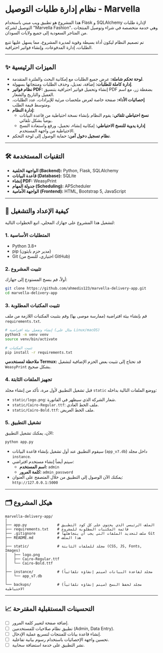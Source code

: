 # نظام إدارة طلبات التوصيل - Marvella

هذا المشروع هو تطبيق ويب مبني باستخدام Flask و SQLAlchemy لإدارة طلبات التوصيل لشركة "Marvella Fashion"، وهي خدمة متخصصة في شراء وتوصيل المنتجات من المتاجر السعودية إلى جميع ولايات السودان.

تم تصميم النظام ليكون أداة بسيطة وقوية لمديرة المشروع، مما يسهل عليها تتبع الطلبات، إدارة المدفوعات، وإنشاء فواتير احترافية.

---

## ✨ الميزات الرئيسية

-   **لوحة تحكم شاملة:** عرض جميع الطلبات مع إمكانية البحث والفلترة المتقدمة.
-   **إدارة كاملة للطلبات:** إضافة، تعديل، وحذف الطلبات ومنتجاتها بسهولة.
-   **نظام فواتير PDF:** إنشاء وتحميل فواتير احترافية بتنسيق PDF بضغطة زر، مع اسم العميل والتاريخ والشعار.
-   **إحصائيات الأداء:** صفحة خاصة لعرض ملخصات مرئية للإيرادات، عدد الطلبات، ومتوسط قيمة الطلب.
-   **إدارة النظام:**
    -   **نسخ احتياطي تلقائي:** يقوم النظام بإنشاء نسخة احتياطية من قاعدة البيانات يومياً بشكل تلقائي.
    -   **إدارة يدوية للنسخ الاحتياطي:** إمكانية إنشاء، تحميل، ورفع واستعادة النسخ الاحتياطية من واجهة المستخدم.
-   **نظام تسجيل دخول آمن:** حماية الوصول إلى لوحة التحكم.

---

## 🛠️ التقنيات المستخدمة

-   **الواجهة الخلفية (Backend):** Python, Flask, SQLAlchemy
-   **قاعدة البيانات (Database):** SQLite
-   **إنشاء PDF:** WeasyPrint
-   **جدولة المهام (Scheduling):** APScheduler
-   **الواجهة الأمامية (Frontend):** HTML, Bootstrap 5, JavaScript

---

## 🚀 كيفية الإعداد والتشغيل

لتشغيل هذا المشروع على جهازك المحلي، اتبع الخطوات التالية:

### 1. المتطلبات الأساسية

-   Python 3.8+
-   pip (مدير حزم بايثون)
-   Git (اختياري، للنسخ من GitHub)

### 2. تثبيت المشروع

أولاً، قم بنسخ المستودع إلى جهازك:

```bash
git clone https://github.com/ahmedis123/marvella-delivery-app.git
cd marvella-delivery-app
```

### 3. تثبيت المكتبات المطلوبة

قم بإنشاء بيئة افتراضية (ممارسة موصى بها) وقم بتثبيت المكتبات اللازمة من ملف `requirements.txt`.

```bash
# إنشاء وتفعيل بيئة افتراضية (مثال على Linux/macOS)
python3 -m venv venv
source venv/bin/activate

# تثبيت المكتبات
pip install -r requirements.txt
```

**ملاحظة لمستخدمي Termux:** قد تحتاج إلى تثبيت بعض الحزم الإضافية لتشغيل `WeasyPrint` بشكل صحيح.

### 4. تجهيز الملفات الثابتة

قبل تشغيل التطبيق لأول مرة، تأكد من إنشاء مجلد `static` ووضع الملفات التالية بداخله:

-   `static/logo.png`: شعار الشركة الذي سيظهر في الفاتورة.
-   `static/Cairo-Regular.ttf`: ملف الخط العادي.
-   `static/Cairo-Bold.ttf`: ملف الخط العريض.

### 5. تشغيل التطبيق

الآن، يمكنك تشغيل التطبيق:

```bash
python app.py
```

-   سيقوم التطبيق عند أول تشغيل بإنشاء قاعدة البيانات (`app_v7.db`) داخل مجلد `instance`.
-   سيتم أيضاً إنشاء مستخدم افتراضي:
    -   **اسم المستخدم:** `admin`
    -   **كلمة المرور:** `admin_password`
-   يمكنك الآن الوصول إلى التطبيق من خلال المتصفح على العنوان: `http://127.0.0.1:5000`

---

## 🗂️ هيكل المشروع

```
marvella-delivery-app/
│
├── app.py              # الملف الرئيسي الذي يحتوي على كل كود التطبيق
├── requirements.txt    # قائمة المكتبات المطلوبة للمشروع
├── .gitignore          # ملف لتحديد الملفات التي يجب أن يتجاهلها Git
├── README.md           # هذا الملف
│
├── static/             # مجلد للملفات الثابتة (CSS, JS, Fonts, Images)
│   ├── logo.png
│   ├── Cairo-Regular.ttf
│   └── Cairo-Bold.ttf
│
├── instance/           # (سيتم إنشاؤه تلقائياً) مجلد لقاعدة البيانات
│   └── app_v7.db
│
└── backups/            # (سيتم إنشاؤه تلقائياً) مجلد لحفظ النسخ الاحتياطية
```

---

## 📈 التحسينات المستقبلية المقترحة

-   [ ] إضافة صفحة لتغيير كلمة المرور.
-   [ ] تطبيق نظام صلاحيات للمستخدمين (Admin, Data Entry).
-   [ ] إنشاء قاعدة بيانات للمنتجات لتسريع عملية الإدخال.
-   [ ] تحسين واجهة الإحصائيات باستخدام رسوم بيانية تفاعلية.
-   [ ] نشر التطبيق على خدمة استضافة سحابية.
